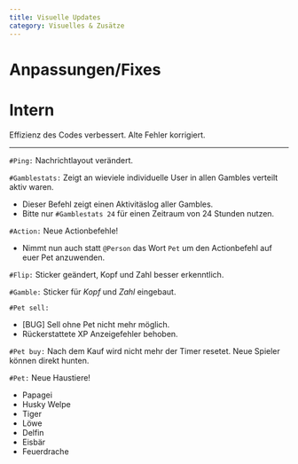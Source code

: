 ```yaml
---
title: Visuelle Updates
category: Visuelles & Zusätze
---
```


# Anpassungen/Fixes

# Intern

Effizienz des Codes verbessert. Alte Fehler korrigiert.

---

`#Ping:` Nachrichtlayout verändert.

`#Gamblestats:` Zeigt an wieviele individuelle User in allen Gambles verteilt aktiv waren.
- Dieser Befehl zeigt einen Aktivitäslog aller Gambles.
- Bitte nur `#Gamblestats 24` für einen Zeitraum von 24 Stunden nutzen.

`#Action:` Neue Actionbefehle!
- Nimmt nun auch statt `@Person` das Wort `Pet` um den Actionbefehl auf euer Pet anzuwenden. 

`#Flip:` Sticker geändert, Kopf und Zahl besser erkenntlich.

`#Gamble:` Sticker für *Kopf* und *Zahl* eingebaut.

`#Pet sell:`
- [BUG] Sell ohne Pet nicht mehr möglich.
- Rückerstattete XP Anzeigefehler behoben.

`#Pet buy:` Nach dem Kauf wird nicht mehr der Timer resetet. Neue Spieler können direkt hunten.

`#Pet:` Neue Haustiere!
- Papagei
- Husky Welpe
- Tiger
- Löwe
- Delfin
- Eisbär
- Feuerdrache
